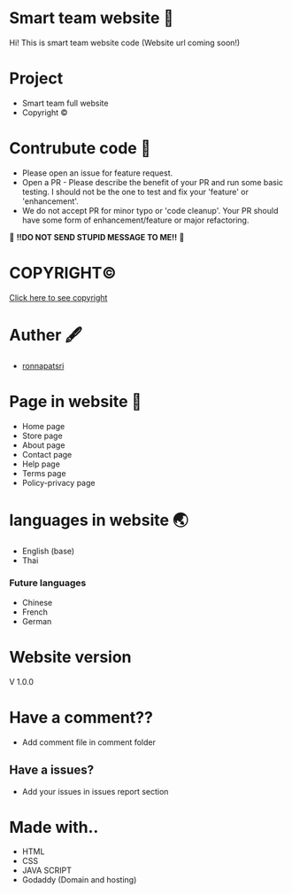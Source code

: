 # Smart team website 📌

Hi! This is smart team website code (Website url coming soon!)

# Project 

- Smart team full website
- Copyright ©️
 
# Contrubute code 🔡

- Please open an issue for feature request.
- Open a PR - Please describe the benefit of your PR and run some basic testing. I should not be the one to test and fix your 'feature' or 'enhancement'.
- We do not accept PR for minor typo or 'code cleanup'. Your PR should have some form of enhancement/feature or major refactoring.

🤔 **!!DO NOT SEND STUPID MESSAGE TO ME!!** 🧠

# COPYRIGHT©️

<a href="https://github.com/ronnapatsri/smartteam-website/tree/main/copyright">Click here to see copyright</a>

# Auther 🖋️
- <a href="https://github.com/ronnapatsri">ronnapatsri</a>

# Page in website 📂

- Home page
- Store page
- About page
- Contact page
- Help page
- Terms page
- Policy-privacy page

# languages in website 🌏

- English (base)
- Thai

### Future languages

- Chinese
- French
- German

# Website version
V 1.0.0

# Have a comment??

- Add comment file in comment folder

## Have a issues?

- Add your issues in issues report section

# Made with..

- HTML
- CSS
- JAVA SCRIPT
- Godaddy (Domain and hosting)

